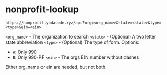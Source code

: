 # nonprofit-lookup
`https://nonprofit.yodacode.xyz/api?org=<org_name>&state=<state>&type=<type>&ein=<ein>`

`<org_name>` - The organization to search
`<state>` - (Optional) A two letter state abbreviation
`<type>` - (Optional) The type of form. Options:
  - `A`: Only 990
  - `B`: Only 990-PF
`<ein>` - The orgs EIN number without dashes

Either org_name or ein are needed, but not both.